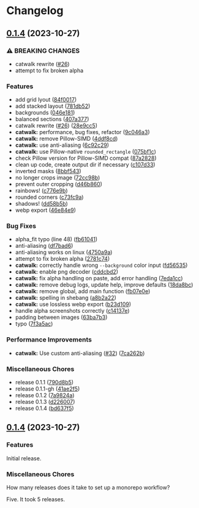 # Changelog

## [0.1.4](https://github.com/catppuccin/toolbox/compare/catwalk-v0.1.4...catwalk-v0.1.4) (2023-10-27)


### ⚠ BREAKING CHANGES

* catwalk rewrite ([#26](https://github.com/catppuccin/toolbox/issues/26))
* attempt to fix broken alpha

### Features

* add grid lyout ([84f0017](https://github.com/catppuccin/toolbox/commit/84f001761f2182d314079edf08fddeff2cbc5168))
* add stacked layout ([781db52](https://github.com/catppuccin/toolbox/commit/781db52d096dfa01564b5e10c71f0e7d9252eb98))
* backgrounds ([046e181](https://github.com/catppuccin/toolbox/commit/046e18152b57c2fb529227307520b8450177a3aa))
* balanced sections ([407a377](https://github.com/catppuccin/toolbox/commit/407a37720affbeb2524f60bd58e40d7d13c1a5fe))
* catwalk rewrite ([#26](https://github.com/catppuccin/toolbox/issues/26)) ([28e9cc5](https://github.com/catppuccin/toolbox/commit/28e9cc5bc78f570a9ffc49af985170398c23aecc))
* **catwalk:** performance, bug fixes, refactor ([9c046a3](https://github.com/catppuccin/toolbox/commit/9c046a3588778bca67b83c701b10f5ba09845b4f))
* **catwalk:** remove Pillow-SIMD ([4ddf8cd](https://github.com/catppuccin/toolbox/commit/4ddf8cdecbd3630283bcb1a66a4617711754fb83))
* **catwalk:** use anti-aliasing ([6c92c29](https://github.com/catppuccin/toolbox/commit/6c92c2928d5ce8e6661cb988e7aa217991516795))
* **catwalk:** use Pillow-native `rounded_rectangle` ([075bf1c](https://github.com/catppuccin/toolbox/commit/075bf1c8519bfb45cc3e6700e353cf7313c0c7be))
* check Pillow version for Pillow-SIMD compat ([87a2828](https://github.com/catppuccin/toolbox/commit/87a2828d5955bec3ee99c894b6a98068d932655f))
* clean up code, create output dir if necessary ([c107d33](https://github.com/catppuccin/toolbox/commit/c107d334e07bdf00f67132ffcbd4662cf3f77408))
* inverted masks ([8bbf543](https://github.com/catppuccin/toolbox/commit/8bbf5439ff178a23c57b677ea926e18497881477))
* no longer crops image ([72cc98b](https://github.com/catppuccin/toolbox/commit/72cc98b61a72c92121349aa7292eb56c708f33be))
* prevent outer cropping ([d46b860](https://github.com/catppuccin/toolbox/commit/d46b860590ed12c7b6eb79540c22d9e56a297acc))
* rainbows! ([c776e9b](https://github.com/catppuccin/toolbox/commit/c776e9b8f70d46a80ab73a6a47e16e0a193c4933))
* rounded corners ([c73fc9a](https://github.com/catppuccin/toolbox/commit/c73fc9a7208ecaa1dec18c552b3d635afa624f58))
* shadows! ([dd58b5b](https://github.com/catppuccin/toolbox/commit/dd58b5b9d264b5f1a8bd968d8c4796a1c5b8992f))
* webp export ([46e84e9](https://github.com/catppuccin/toolbox/commit/46e84e980bfbaff3bb004e74ddc9b484bd0262f2))


### Bug Fixes

* alpha_fit typo (line 48) ([fb61041](https://github.com/catppuccin/toolbox/commit/fb6104162f366964af970ef167b6c8792bdd7a8d))
* anti-aliasing ([df7bad6](https://github.com/catppuccin/toolbox/commit/df7bad6644e925885c6648e2ab01e883df08a213))
* anti-aliasing works on linux ([4750a9a](https://github.com/catppuccin/toolbox/commit/4750a9a9d02afcd3bbdc3b2e9e5edb05ca4596ce))
* attempt to fix broken alpha ([2781c74](https://github.com/catppuccin/toolbox/commit/2781c742d8f15c3fbfa8ccb06d8828e9b26a9e54))
* **catwalk:** correctly handle wrong `--background` color input ([fd56535](https://github.com/catppuccin/toolbox/commit/fd56535cf355194d28a0603e34276833a16d6b1a))
* **catwalk:** enable png decoder ([cddcbd2](https://github.com/catppuccin/toolbox/commit/cddcbd2059be27cb027549eb0c9133b6af33d833))
* **catwalk:** fix alpha handling on paste, add error handling ([7eda1cc](https://github.com/catppuccin/toolbox/commit/7eda1cc1ad4a67c928d78512326ef2c01b3ae15e))
* **catwalk:** remove debug logs, update help, improve defaults ([18da8bc](https://github.com/catppuccin/toolbox/commit/18da8bc28ac52287400a1027711c634f5233953e))
* **catwalk:** remove global, add main function ([fb07e0e](https://github.com/catppuccin/toolbox/commit/fb07e0efcb39cdcacb9b54ba0488027ab8842955))
* **catwalk:** spelling in shebang ([a8b2a22](https://github.com/catppuccin/toolbox/commit/a8b2a2211aee3b654aa86f2e9e5fa2a3ce51cc89))
* **catwalk:** use lossless webp export ([b23d109](https://github.com/catppuccin/toolbox/commit/b23d1094685e8550d55e0aaab40b7881cada41d4))
* handle alpha screenshots correctly ([c14137e](https://github.com/catppuccin/toolbox/commit/c14137ef13749d6cd929495db8297be2188b3ad5))
* padding between images ([63ba7b3](https://github.com/catppuccin/toolbox/commit/63ba7b3e352079af1dba71dd0049d1028f55dac1))
* typo ([7f3a5ac](https://github.com/catppuccin/toolbox/commit/7f3a5acd4010a7a4d64d8e74372c34adbac19d4d))


### Performance Improvements

* **catwalk:** Use custom anti-aliasing ([#32](https://github.com/catppuccin/toolbox/issues/32)) ([7ca262b](https://github.com/catppuccin/toolbox/commit/7ca262bd51aef7b67ea9a71840c2001482721f77))


### Miscellaneous Chores

* release 0.1.1 ([790d8b5](https://github.com/catppuccin/toolbox/commit/790d8b5fc28b8e4ad488064abee811cc28d34c97))
* release 0.1.1-gh ([41ae2f5](https://github.com/catppuccin/toolbox/commit/41ae2f5c7480280a2ab7ef5e558db6bd51e32295))
* release 0.1.2 ([7a9824a](https://github.com/catppuccin/toolbox/commit/7a9824ab1507940e350838db4eb948c79fcb502b))
* release 0.1.3 ([d226007](https://github.com/catppuccin/toolbox/commit/d22600737891eac9e636cb99c1f4018b5d017bad))
* release 0.1.4 ([bd637f5](https://github.com/catppuccin/toolbox/commit/bd637f567335a799823597bd6aa58aa44ea9705b))

## [0.1.4](https://github.com/catppuccin/toolbox/compare/catppuccin-catwalk-v0.1.1-gh...catppuccin-catwalk-v0.1.4) (2023-10-27)

### Features

Initial release.

### Miscellaneous Chores

How many releases does it take to set up a monorepo workflow?

Five. It took 5 releases.
